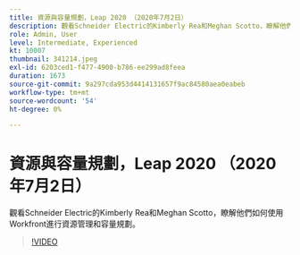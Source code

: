 ```yaml
---
title: 資源與容量規劃，Leap 2020 （2020年7月2日）
description: 觀看Schneider Electric的Kimberly Rea和Meghan Scotto，瞭解他們如何使用Workfront進行資源管理和容量規劃。
role: Admin, User
level: Intermediate, Experienced
kt: 10007
thumbnail: 341214.jpeg
exl-id: 6203ced1-f477-4900-b786-ee299ad8feea
duration: 1673
source-git-commit: 9a297cda953d4414131657f9ac84580aea0eabeb
workflow-type: tm+mt
source-wordcount: '54'
ht-degree: 0%

---
```


# 資源與容量規劃，Leap 2020 （2020年7月2日）

觀看Schneider Electric的Kimberly Rea和Meghan Scotto，瞭解他們如何使用Workfront進行資源管理和容量規劃。

>[!VIDEO](https://video.tv.adobe.com/v/341214/?quality=12&learn=on)
